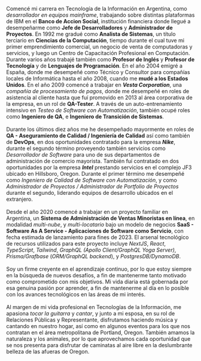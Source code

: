 Comencé mi carrera en Tecnología de la Información en Argentina, como _desarrollador en equipos mainframe_, trabajando sobre distintas plataformas de IBM en el **Banco de Accion Social**, institución financiera donde llegué a desempeñarme como **Jefe de Desarrolladores** y **Administrador de Proyectos**. 
En 1992 me gradué como **Analista de Sistemas**, un título terciario en **Ciencias de la Computación**, tiempo durante el cual tuve mi primer emprendimiento comercial, un negocio de venta de computadoras y servicios, y luego un Centro de Capacitación Profesional en Computación. Durante varios años trabajé también como **Profesor de Inglés** y **Profesor de Tecnología** y de **Lenguajes de Programación**. 
En el año 2004 emigré a España, donde me desempeñé como Técnico y Consultor para compañías locales de Informática hasta el año 2008, cuando me **mudé a los Estados Unidos**. En el año 2009 comencé a trabajar en **_Vesta Corporation_**, una _compañía de procesamiento de pagos_, donde me desempeñé en roles de asistencia al cliente hasta que fuí promovido en 2013 al área corporativa de la empresa, en un rol de **QA-Tester**. A través de un auto-entrenamiento intensivo en _Testeo de Software con Automatización_, también ocupé roles como **Ingeniero de QA**, e **Ingeniero de Transición de Sistemas**.\
\
Durante los últimos diez años me he desempeñado mayormente en roles de **QA - Aseguramiento de Calidad / Ingeniería de Calidad** así como también de **DevOps**, en dos oportunidades contratado para la empresa **_Nike_**, durante el segundo término proveyendo también servicios como _Desarrollador de Software_ para uno de sus departamentos de administración de comercio mayorista. También fuí contratado en dos oportunidades por la empresa **_Intel_** prestando servicios en el complejo JF3 ubicado en Hillsboro, Oregon. Durante el primer término me desempeñé como _Ingeniero de Calidad de Software con Automatización_, y como _Administrador de Proyectos / Administrador de Portfolio de Proyectos_ durante el segundo, liderando equipos de desarrollo ubicados en el extranjero.\
\
Desde el año 2020 comencé a trabajar en un proyecto familiar en Argentina, un **Sistema de Administración de Ventas Minoristas en línea**, en modalidad _multi-nube_, y _multi-locatario_ bajo un modelo de negocios **SaaS - Software As A Service - Aplicaciones de Software como Servicio**, con fecha estimada de lanzamiento para fines de 2023. El arsenal tecnológico de recursos utilizados para este proyecto incluye _NextJS_, _React_, _TypeScript_, _Tailwind_, _GraphQL (Apollo Client/GraphQL Yoga Server)_, _Prisma/Grafbase_ (_ORM/GraphQL backend_), y _PostgresDB/DynamoDB_.\
\
Soy un firme creyente en el aprendizaje continuo, por lo que estoy siempre en la búsqueda de nuevos desafíos, a fin de mantenerme tanto motivado como comprometido con mis objetivos. Mi vida diaria está gobernada por esa genuina pasión por aprender, a fin de mantenerme al día en lo posible con los avances tecnológicos en las áreas de mi interés.\
\
Al margen de mi vida profesional en Tecnologías de la Información, me apasiona _tocar la guitarra_ y _cantar_, y junto a mi esposa, en su rol de Relaciones Públicas y Representante, disfrutamos haciendo música y cantando en nuestro hogar, así como en algunos eventos para los que nos contratan en el área metropolitana de Portland, Oregon. También amamos la naturaleza y los animales, por lo que aprovechamos cada oportunidad que se nos presenta para disfrutar de caminatas al aire libre en la deslumbrante belleza de las afueras de Oregon.

